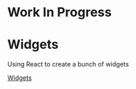 # Work In Progress
# Widgets
Using React to create a bunch of widgets

[Widgets](https://idannyou.github.io/Widgets/)
